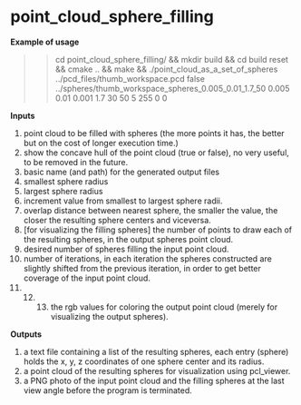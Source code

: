 # point_cloud_sphere_filling

<b>Example of usage</b>
>> cd point_cloud_sphere_filling/ && mkdir build && cd build
>> reset && cmake .. && make && ./point_cloud_as_a_set_of_spheres ../pcd_files/thumb_workspace.pcd false ../spheres/thumb_workspace_spheres_0.005_0.01_1.7_50 0.005 0.01 0.001 1.7 30 50 5 255 0 0

<b>Inputs</b>
1.  point cloud to be filled with spheres (the more points it has, the better but on the cost of longer execution time.)
2.  show the concave hull of the point cloud (true or false), no very useful, to be removed in the future.
3.  basic name (and path) for the generated output files
4.  smallest sphere radius
5.  largest sphere radius
6.  increment value from smallest to largest sphere radii.
7.  overlap distance between nearest sphere, the smaller the value, the closer the resulting sphere centers and viceversa.
8.  [for visualizing the filling spheres] the number of points to draw each of the resulting spheres, in the output spheres point cloud.
9.  desired number of spheres filling the input point cloud.
10. number of iterations, in each iteration the spheres constructed are slightly shifted from the previous iteration, in order to get better coverage of the input point cloud.
11. 12. 13. the rgb values for coloring the output point cloud (merely for visualizing the output spheres).

<b>Outputs</b>
1. a text file containing a list of the resulting spheres, each entry (sphere) holds the x, y, z coordinates of one sphere center and its radius.
2. a point cloud of the resulting spheres for visualization using pcl_viewer.
3. a PNG photo of the input point cloud and the filling spheres at the last view angle before the program is terminated.
